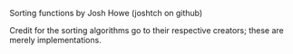 Sorting functions by Josh Howe (joshtch on github)

Credit for the sorting algorithms go to their respective creators; these are
merely implementations.

